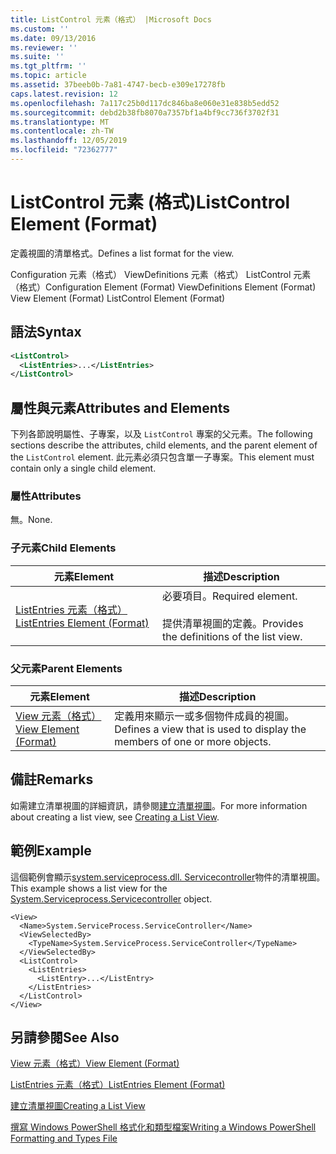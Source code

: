 ```yaml
---
title: ListControl 元素（格式） |Microsoft Docs
ms.custom: ''
ms.date: 09/13/2016
ms.reviewer: ''
ms.suite: ''
ms.tgt_pltfrm: ''
ms.topic: article
ms.assetid: 37beeb0b-7a81-4747-becb-e309e17278fb
caps.latest.revision: 12
ms.openlocfilehash: 7a117c25b0d117dc846ba8e060e31e838b5edd52
ms.sourcegitcommit: debd2b38fb8070a7357bf1a4bf9cc736f3702f31
ms.translationtype: MT
ms.contentlocale: zh-TW
ms.lasthandoff: 12/05/2019
ms.locfileid: "72362777"
---
```

# <a name="listcontrol-element-format"></a><span data-ttu-id="f96d9-102">ListControl 元素 (格式)</span><span class="sxs-lookup"><span data-stu-id="f96d9-102">ListControl Element (Format)</span></span>

<span data-ttu-id="f96d9-103">定義視圖的清單格式。</span><span class="sxs-lookup"><span data-stu-id="f96d9-103">Defines a list format for the view.</span></span>

<span data-ttu-id="f96d9-104">Configuration 元素（格式） ViewDefinitions 元素（格式） ListControl 元素（格式）</span><span class="sxs-lookup"><span data-stu-id="f96d9-104">Configuration Element (Format) ViewDefinitions Element (Format) View Element (Format) ListControl Element (Format)</span></span>

## <a name="syntax"></a><span data-ttu-id="f96d9-105">語法</span><span class="sxs-lookup"><span data-stu-id="f96d9-105">Syntax</span></span>

```xml
<ListControl>
  <ListEntries>...</ListEntries>
</ListControl>

```

## <a name="attributes-and-elements"></a><span data-ttu-id="f96d9-106">屬性與元素</span><span class="sxs-lookup"><span data-stu-id="f96d9-106">Attributes and Elements</span></span>

<span data-ttu-id="f96d9-107">下列各節說明屬性、子專案，以及 `ListControl` 專案的父元素。</span><span class="sxs-lookup"><span data-stu-id="f96d9-107">The following sections describe the attributes, child elements, and the parent element of the `ListControl` element.</span></span> <span data-ttu-id="f96d9-108">此元素必須只包含單一子專案。</span><span class="sxs-lookup"><span data-stu-id="f96d9-108">This element must contain only a single child element.</span></span>

### <a name="attributes"></a><span data-ttu-id="f96d9-109">屬性</span><span class="sxs-lookup"><span data-stu-id="f96d9-109">Attributes</span></span>

<span data-ttu-id="f96d9-110">無。</span><span class="sxs-lookup"><span data-stu-id="f96d9-110">None.</span></span>

### <a name="child-elements"></a><span data-ttu-id="f96d9-111">子元素</span><span class="sxs-lookup"><span data-stu-id="f96d9-111">Child Elements</span></span>

|<span data-ttu-id="f96d9-112">元素</span><span class="sxs-lookup"><span data-stu-id="f96d9-112">Element</span></span>|<span data-ttu-id="f96d9-113">描述</span><span class="sxs-lookup"><span data-stu-id="f96d9-113">Description</span></span>|
|-------------|-----------------|
|[<span data-ttu-id="f96d9-114">ListEntries 元素（格式）</span><span class="sxs-lookup"><span data-stu-id="f96d9-114">ListEntries Element (Format)</span></span>](./listentries-element-for-listcontrol-format.md)|<span data-ttu-id="f96d9-115">必要項目。</span><span class="sxs-lookup"><span data-stu-id="f96d9-115">Required element.</span></span><br /><br /> <span data-ttu-id="f96d9-116">提供清單視圖的定義。</span><span class="sxs-lookup"><span data-stu-id="f96d9-116">Provides the definitions of the list view.</span></span>|

### <a name="parent-elements"></a><span data-ttu-id="f96d9-117">父元素</span><span class="sxs-lookup"><span data-stu-id="f96d9-117">Parent Elements</span></span>

|<span data-ttu-id="f96d9-118">元素</span><span class="sxs-lookup"><span data-stu-id="f96d9-118">Element</span></span>|<span data-ttu-id="f96d9-119">描述</span><span class="sxs-lookup"><span data-stu-id="f96d9-119">Description</span></span>|
|-------------|-----------------|
|[<span data-ttu-id="f96d9-120">View 元素（格式）</span><span class="sxs-lookup"><span data-stu-id="f96d9-120">View Element (Format)</span></span>](./view-element-format.md)|<span data-ttu-id="f96d9-121">定義用來顯示一或多個物件成員的視圖。</span><span class="sxs-lookup"><span data-stu-id="f96d9-121">Defines a view that is used to display the members of one or more objects.</span></span>|

## <a name="remarks"></a><span data-ttu-id="f96d9-122">備註</span><span class="sxs-lookup"><span data-stu-id="f96d9-122">Remarks</span></span>

<span data-ttu-id="f96d9-123">如需建立清單視圖的詳細資訊，請參閱[建立清單視圖](./creating-a-list-view.md)。</span><span class="sxs-lookup"><span data-stu-id="f96d9-123">For more information about creating a list view, see [Creating a List View](./creating-a-list-view.md).</span></span>

## <a name="example"></a><span data-ttu-id="f96d9-124">範例</span><span class="sxs-lookup"><span data-stu-id="f96d9-124">Example</span></span>

<span data-ttu-id="f96d9-125">這個範例會顯示[system.serviceprocess.dll. Servicecontroller](/dotnet/api/System.ServiceProcess.ServiceController)物件的清單視圖。</span><span class="sxs-lookup"><span data-stu-id="f96d9-125">This example shows a list view for the [System.Serviceprocess.Servicecontroller](/dotnet/api/System.ServiceProcess.ServiceController) object.</span></span>

```
<View>
  <Name>System.ServiceProcess.ServiceController</Name>
  <ViewSelectedBy>
    <TypeName>System.ServiceProcess.ServiceController</TypeName>
  </ViewSelectedBy>
  <ListControl>
    <ListEntries>
      <ListEntry>...</ListEntry>
    </ListEntries>
  </ListControl>
</View>
```

## <a name="see-also"></a><span data-ttu-id="f96d9-126">另請參閱</span><span class="sxs-lookup"><span data-stu-id="f96d9-126">See Also</span></span>

[<span data-ttu-id="f96d9-127">View 元素（格式）</span><span class="sxs-lookup"><span data-stu-id="f96d9-127">View Element (Format)</span></span>](./view-element-format.md)

[<span data-ttu-id="f96d9-128">ListEntries 元素（格式）</span><span class="sxs-lookup"><span data-stu-id="f96d9-128">ListEntries Element (Format)</span></span>](./listentries-element-for-listcontrol-format.md)

[<span data-ttu-id="f96d9-129">建立清單視圖</span><span class="sxs-lookup"><span data-stu-id="f96d9-129">Creating a List View</span></span>](./creating-a-list-view.md)

[<span data-ttu-id="f96d9-130">撰寫 Windows PowerShell 格式化和類型檔案</span><span class="sxs-lookup"><span data-stu-id="f96d9-130">Writing a Windows PowerShell Formatting and Types File</span></span>](./writing-a-powershell-formatting-file.md)
